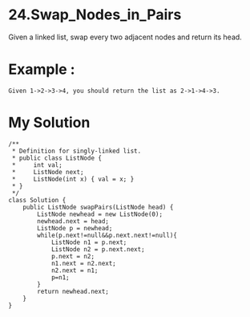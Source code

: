 # 24.Swap_Nodes_in_Pairs
Given a linked list, swap every two adjacent nodes and return its head.
# Example :
```
Given 1->2->3->4, you should return the list as 2->1->4->3.
```
# My Solution
```
/**
 * Definition for singly-linked list.
 * public class ListNode {
 *     int val;
 *     ListNode next;
 *     ListNode(int x) { val = x; }
 * }
 */
class Solution {
    public ListNode swapPairs(ListNode head) {
        ListNode newhead = new ListNode(0);
        newhead.next = head;
        ListNode p = newhead;
        while(p.next!=null&&p.next.next!=null){
            ListNode n1 = p.next;
            ListNode n2 = p.next.next;
            p.next = n2;
            n1.next = n2.next;
            n2.next = n1;
            p=n1;
        }
        return newhead.next;
    }
}
```
